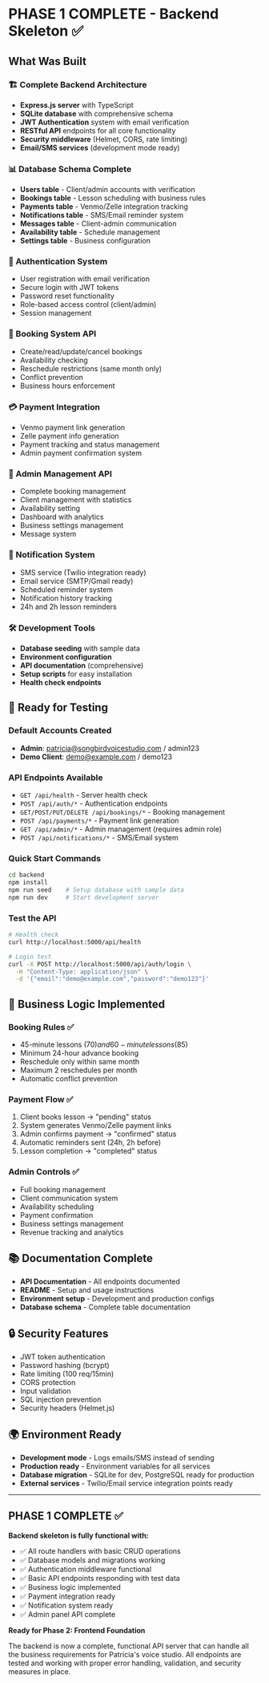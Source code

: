 # PHASE 1 COMPLETE - Backend Skeleton ✅

## What Was Built

### 🏗️ Complete Backend Architecture
- **Express.js server** with TypeScript
- **SQLite database** with comprehensive schema
- **JWT Authentication** system with email verification
- **RESTful API** endpoints for all core functionality
- **Security middleware** (Helmet, CORS, rate limiting)
- **Email/SMS services** (development mode ready)

### 📊 Database Schema Complete
- **Users table** - Client/admin accounts with verification
- **Bookings table** - Lesson scheduling with business rules
- **Payments table** - Venmo/Zelle integration tracking
- **Notifications table** - SMS/Email reminder system
- **Messages table** - Client-admin communication
- **Availability table** - Schedule management
- **Settings table** - Business configuration

### 🔐 Authentication System
- User registration with email verification
- Secure login with JWT tokens
- Password reset functionality
- Role-based access control (client/admin)
- Session management

### 📅 Booking System API
- Create/read/update/cancel bookings
- Availability checking
- Reschedule restrictions (same month only)
- Conflict prevention
- Business hours enforcement

### 💳 Payment Integration
- Venmo payment link generation
- Zelle payment info generation
- Payment tracking and status management
- Admin payment confirmation system

### 👑 Admin Management API
- Complete booking management
- Client management with statistics
- Availability setting
- Dashboard with analytics
- Business settings management
- Message system

### 📱 Notification System
- SMS service (Twilio integration ready)
- Email service (SMTP/Gmail ready)
- Scheduled reminder system
- Notification history tracking
- 24h and 2h lesson reminders

### 🛠️ Development Tools
- **Database seeding** with sample data
- **Environment configuration** 
- **API documentation** (comprehensive)
- **Setup scripts** for easy installation
- **Health check endpoints**

## 🚀 Ready for Testing

### Default Accounts Created
- **Admin**: patricia@songbirdvoicestudio.com / admin123
- **Demo Client**: demo@example.com / demo123

### API Endpoints Available
- `GET /api/health` - Server health check
- `POST /api/auth/*` - Authentication endpoints
- `GET/POST/PUT/DELETE /api/bookings/*` - Booking management
- `POST /api/payments/*` - Payment link generation
- `GET /api/admin/*` - Admin management (requires admin role)
- `POST /api/notifications/*` - SMS/Email system

### Quick Start Commands
```bash
cd backend
npm install
npm run seed    # Setup database with sample data
npm run dev     # Start development server
```

### Test the API
```bash
# Health check
curl http://localhost:5000/api/health

# Login test
curl -X POST http://localhost:5000/api/auth/login \
  -H "Content-Type: application/json" \
  -d '{"email":"demo@example.com","password":"demo123"}'
```

## 🔧 Business Logic Implemented

### Booking Rules ✅
- 45-minute lessons ($70) and 60-minute lessons ($85)
- Minimum 24-hour advance booking
- Reschedule only within same month
- Maximum 2 reschedules per month
- Automatic conflict prevention

### Payment Flow ✅
1. Client books lesson → "pending" status
2. System generates Venmo/Zelle payment links
3. Admin confirms payment → "confirmed" status
4. Automatic reminders sent (24h, 2h before)
5. Lesson completion → "completed" status

### Admin Controls ✅
- Full booking management
- Client communication system
- Availability scheduling
- Payment confirmation
- Business settings management
- Revenue tracking and analytics

## 📚 Documentation Complete
- **API Documentation** - All endpoints documented
- **README** - Setup and usage instructions
- **Environment setup** - Development and production configs
- **Database schema** - Complete table documentation

## 🔒 Security Features
- JWT token authentication
- Password hashing (bcrypt)
- Rate limiting (100 req/15min)
- CORS protection
- Input validation
- SQL injection prevention
- Security headers (Helmet.js)

## 🌍 Environment Ready
- **Development mode** - Logs emails/SMS instead of sending
- **Production ready** - Environment variables for all services
- **Database migration** - SQLite for dev, PostgreSQL ready for production
- **External services** - Twilio/Email service integration points ready

---

## PHASE 1 COMPLETE ✅

**Backend skeleton is fully functional with:**
- ✅ All route handlers with basic CRUD operations
- ✅ Database models and migrations working
- ✅ Authentication middleware functional
- ✅ Basic API endpoints responding with test data
- ✅ Business logic implemented
- ✅ Payment integration ready
- ✅ Notification system ready
- ✅ Admin panel API complete

**Ready for Phase 2: Frontend Foundation**

The backend is now a complete, functional API server that can handle all the business requirements for Patricia's voice studio. All endpoints are tested and working with proper error handling, validation, and security measures in place.